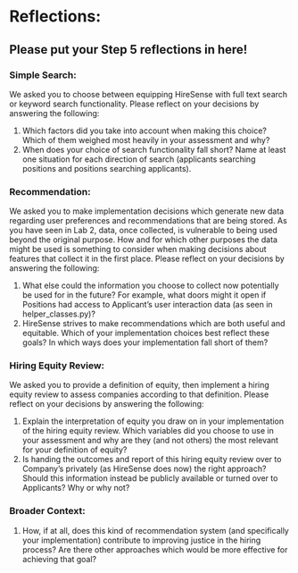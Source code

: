 # Reflections:
## Please put your Step 5 reflections in here!

### Simple Search:
We asked you to choose between equipping HireSense with full text search or keyword search functionality. Please reflect on your decisions by answering the following:
1. Which factors did you take into account when making this choice? Which of them weighed most heavily in your assessment and why?  
2. When does your choice of search functionality fall short? Name at least one situation for each direction of search (applicants searching positions and positions searching applicants). 

### Recommendation:
We asked you to make implementation decisions which generate new data regarding user preferences and recommendations that are being stored. As you have seen in Lab 2, data, once collected, is vulnerable to being used beyond the original purpose. How and for which other purposes the data might be used is something to consider when making decisions about features that collect it in the first place. Please reflect on your decisions by answering the following:
1. What else could the information you choose to collect now potentially be used for in the future? For example, what doors might it open if Positions had access to Applicant’s user interaction data (as seen in helper_classes.py)?
2. HireSense strives to make recommendations which are both useful and equitable. Which of your implementation choices best reflect these goals? In which ways does your implementation fall short of them?

### Hiring Equity Review:
We asked you to provide a definition of equity, then implement a hiring equity review to assess companies according to that definition. Please reflect on your decisions by answering the following:
1. Explain the interpretation of equity you draw on in your implementation of the hiring equity review. Which variables did you choose to use in your assessment and why are they (and not others) the most relevant for your definition of equity?
2. Is handing the outcomes and report of this hiring equity review over to Company’s privately (as HireSense does now) the right approach? Should this information instead be publicly available or turned over to Applicants? Why or why not?

### Broader Context:
1. How, if at all, does this kind of recommendation system (and specifically your implementation) contribute to improving justice in the hiring process? Are there other approaches which would be more effective for achieving that goal?
